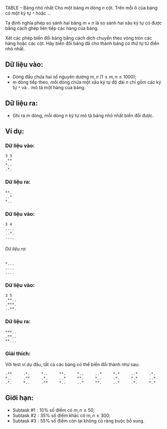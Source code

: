 TABLE – Bảng nhỏ nhất
Cho một bảng $m$ dòng $n$ cột. Trên mỗi ô của bảng có một ký tự `*` hoặc `.`.

Ta định nghĩa phép so sánh hai bảng $m×n$ là so sánh hai xâu ký tự có được bằng cách ghép liên tiếp các hàng của bảng.

Xét các phép biến đổi bảng bằng cách dịch chuyển theo vòng tròn các hàng hoặc các cột. Hãy biến đổi bảng đã cho thành bảng có thứ tự từ điển nhỏ nhất.

## Dữ liệu vào:
- Dòng đầu chứa hai số nguyên dương $m,n\ (1≤m,n≤1000)$;
- $m$ dòng tiếp theo, mỗi dòng chứa một xâu ký tự độ dài $n$ chỉ gồm các ký tự `*` và `.` mô tả một hàng của bảng.

## Dữ liệu ra:
- Ghi ra $m$ dòng, mỗi dòng $n$ ký tự mô tả bảng nhỏ nhất biến đổi được.

## Ví dụ:
### Dữ liệu vào:
```
3 3
.**
*..
.*.
```

### Dữ liệu ra:
```
**.
..*
*..
```

### Dữ liệu vào:
```
3 4
....
..*.
....
```

###### Dữ liệu ra:
```
*...
....
....
```

### Dữ liệu vào:
```
3 5
.**..
.***.
..**.
```

### Dữ liệu ra:
```
***..
.**..
**...
```

### Giải thích:
Với test ví dụ đầu, tất cả các bảng có thể biến đổi thành như sau:
```
.**     .*.     *..     **.     *..     ..*     *.*     ..*     .*.
*..     .**     .*.     ..*     **.     *..     .*.     *.*     ..*
.*.     *..     .**     *..     ..*     **.     ..*     .*.     *.*
```

## Giới hạn:
- Subtask $\#1: 10\%$ số điểm có $m,n≤50$;
- Subtask $\#2: 35\%$ số điểm khác có $m,n≤300$;
- Subtask $\#3: 55\%$ số điểm còn lại không có ràng buộc bổ sung.